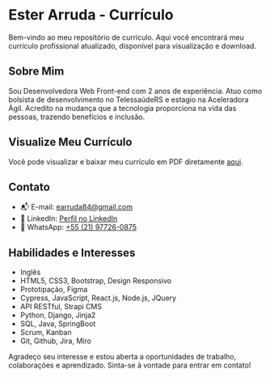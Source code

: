 # Ester Arruda - Currículo

Bem-vindo ao meu repositório de currículo. Aqui você encontrará meu currículo profissional atualizado, disponível para visualização e download.

## Sobre Mim

Sou Desenvolvedora Web Front-end com 2 anos de experiência. Atuo como bolsista de desenvolvimento no TelessaúdeRS e estagio na Aceleradora Àgil. 
Acredito na mudança que a tecnologia proporciona na vida das pessoas, trazendo benefícios e inclusão.

## Visualize Meu Currículo

Você pode visualizar e baixar meu currículo em PDF diretamente [aqui](https://ester-arruda.github.io/Curriculo/).

## Contato

- 📬 E-mail: [earruda84@gmail.com](mailto:earruda84@gmail.com)
- 🔗 LinkedIn: [Perfil no LinkedIn](https://www.linkedin.com/in/ester-arruda-lemes)
- 📱 WhatsApp: [+55 (21) 97726-0875](https://wa.me/5521977260875)

## Habilidades e Interesses

- Inglês 
- HTML5, CSS3, Bootstrap, Design Responsivo
- Prototipação, Figma
- Cypress, JavaScript, React.js, Node.js, JQuery
- API RESTful, Strapi CMS
- Python, Django, Jinja2
- SQL, Java, SpringBoot
- Scrum, Kanban
- Git, Github, Jira, Miro

Agradeço seu interesse e estou aberta a oportunidades de trabalho, colaborações e aprendizado. Sinta-se à vontade para entrar em contato!
